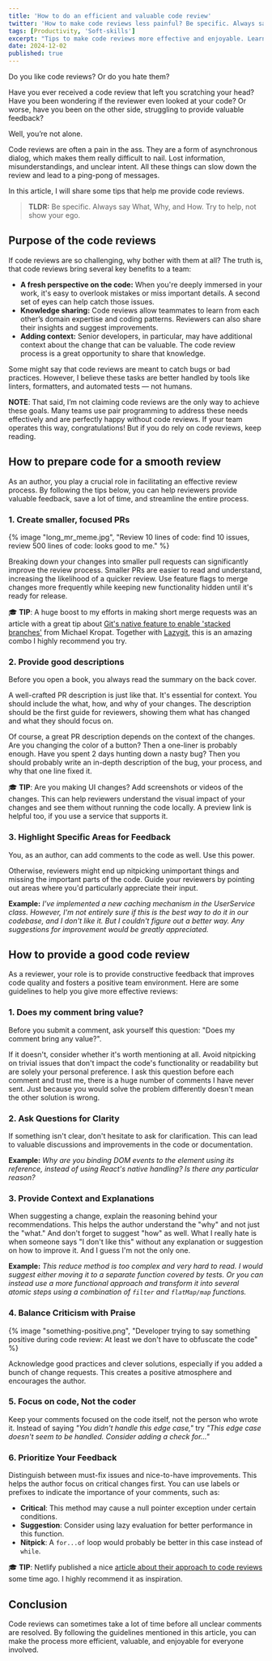 ```yaml
---
title: 'How to do an efficient and valuable code review'
twitter: 'How to make code reviews less painful? Be specific. Always say What, Why, and How. Try to help, not show your ego. Read more:'
tags: [Productivity, 'Soft-skills']
excerpt: "Tips to make code reviews more effective and enjoyable. Learn how to prepare code and give valuable feedback that doesn't suck."
date: 2024-12-02
published: true
---
```


Do you like code reviews? Or do you hate them?

Have you ever received a code review that left you scratching your head? Have you been wondering if the reviewer even looked at your code? Or worse, have you been on the other side, struggling to provide valuable feedback?

Well, you’re not alone.

Code reviews are often a pain in the ass. They are a form of asynchronous dialog, which makes them really difficult to nail. Lost information, misunderstandings, and unclear intent. All these things can slow down the review and lead to a ping-pong of messages.

In this article, I will share some tips that help me provide code reviews.

> **TLDR:** Be specific. Always say What, Why, and How. Try to help, not show your ego.

## Purpose of the code reviews

If code reviews are so challenging, why bother with them at all? The truth is, that code reviews bring several key benefits to a team:

- **A fresh perspective on the code:** When you're deeply immersed in your work, it's easy to overlook mistakes or miss important details. A second set of eyes can help catch those issues.
- **Knowledge sharing:** Code reviews allow teammates to learn from each other’s domain expertise and coding patterns. Reviewers can also share their insights and suggest improvements.
- **Adding context:** Senior developers, in particular, may have additional context about the change that can be valuable. The code review process is a great opportunity to share that knowledge.

Some might say that code reviews are meant to catch bugs or bad practices. However, I believe these tasks are better handled by tools like linters, formatters, and automated tests — not humans.

<aside>

**NOTE**: That said, I’m not claiming code reviews are the only way to achieve these goals. Many teams use pair programming to address these needs effectively and are perfectly happy without code reviews. If your team operates this way, congratulations! But if you do rely on code reviews, keep reading.

</aside>

## How to prepare code for a smooth review

As an author, you play a crucial role in facilitating an effective review process. By following the tips below, you can help reviewers provide valuable feedback, save a lot of time, and streamline the entire process.

### 1. Create smaller, focused PRs

{% image "long_mr_meme.jpg", "Review 10 lines of code: find 10 issues, review 500 lines of code: looks good to me." %}

Breaking down your changes into smaller pull requests can significantly improve the review process. Smaller PRs are easier to read and understand, increasing the likelihood of a quicker review. Use feature flags to merge changes more frequently while keeping new functionality hidden until it's ready for release.

<aside>

<span aria-hidden="true">🎓&nbsp;</span>**TIP**: A huge boost to my efforts in making short merge requests was an article with a great tip about [Git's native feature to enable 'stacked branches'](https://www.codetinkerer.com/2023/10/01/stacked-branches-with-vanilla-git.html) from Michael Kropat. Together with [Lazygit](https://github.com/jesseduffield/lazygit), this is an amazing combo I highly recommend you try.

</aside>

### 2. Provide good descriptions

Before you open a book, you always read the summary on the back cover.

A well-crafted PR description is just like that. It's essential for context. You should include the what, how, and why of your changes. The description should be the first guide for reviewers, showing them what has changed and what they should focus on.

Of course, a great PR description depends on the context of the changes. Are you changing the color of a button? Then a one-liner is probably enough. Have you spent 2 days hunting down a nasty bug? Then you should probably write an in-depth description of the bug, your process, and why that one line fixed it.

<aside>

<span aria-hidden="true">🎓&nbsp;</span>**TIP**: Are you making UI changes? Add screenshots or videos of the changes. This can help reviewers understand the visual impact of your changes and see them without running the code locally. A preview link is helpful too, if you use a service that supports it.

</aside>

### 3. Highlight Specific Areas for Feedback

You, as an author, can add comments to the code as well. Use this power.

Otherwise, reviewers might end up nitpicking unimportant things and missing the important parts of the code. Guide your reviewers by pointing out areas where you'd particularly appreciate their input.

**Example:**
_I've implemented a new caching mechanism in the UserService class. However, I'm not entirely sure if this is the best way to do it in our codebase, and I don't like it. But I couldn't figure out a better way. Any suggestions for improvement would be greatly appreciated._

## How to provide a good code review

As a reviewer, your role is to provide constructive feedback that improves code quality and fosters a positive team environment. Here are some guidelines to help you give more effective reviews:

### 1. Does my comment bring value?

Before you submit a comment, ask yourself this question: "Does my comment bring any value?".

If it doesn't, consider whether it's worth mentioning at all. Avoid nitpicking on trivial issues that don't impact the code's functionality or readability but are solely your personal preference. I ask this question before each comment and trust me, there is a huge number of comments I have never sent. Just because you would solve the problem differently doesn't mean the other solution is wrong.

### 2. Ask Questions for Clarity

If something isn't clear, don't hesitate to ask for clarification. This can lead to valuable discussions and improvements in the code or documentation.

**Example:**
_Why are you binding DOM events to the element using its reference, instead of using React's native handling? Is there any particular reason?_

### 3. Provide Context and Explanations

When suggesting a change, explain the reasoning behind your recommendations. This helps the author understand the "why" and not just the "what." And don't forget to suggest "how" as well. What I really hate is when someone says "I don't like this" without any explanation or suggestion on how to improve it. And I guess I'm not the only one.

**Example:**
_This reduce method is too complex and very hard to read. I would suggest either moving it to a separate function covered by tests. Or you can instead use a more functional approach and transform it into several atomic steps using a combination of `filter` and `flatMap/map` functions._

### 4. Balance Criticism with Praise

{% image "something-positive.png", "Developer trying to say something positive during code review: At least we don't have to obfuscate the code" %}

Acknowledge good practices and clever solutions, especially if you added a bunch of change requests. This creates a positive atmosphere and encourages the author.

### 5. Focus on code, Not the coder

Keep your comments focused on the code itself, not the person who wrote it. Instead of saying _"You didn't handle this edge case,"_ try _"This edge case doesn't seem to be handled. Consider adding a check for..."_

### 6. Prioritize Your Feedback

Distinguish between must-fix issues and nice-to-have improvements. This helps the author focus on critical changes first. You can use labels or prefixes to indicate the importance of your comments, such as:

- **Critical**: This method may cause a null pointer exception under certain conditions.
- **Suggestion**: Consider using lazy evaluation for better performance in this function.
- **Nitpick**: A `for...of` loop would probably be better in this case instead of `while`.

<aside>

<span aria-hidden="true">🎓&nbsp;</span>**TIP**: Netlify published a nice [article about their approach to code reviews](https://www.netlify.com/blog/2020/03/05/feedback-ladders-how-we-encode-code-reviews-at-netlify/) some time ago. I highly recommend it as inspiration.

</aside>

## Conclusion

Code reviews can sometimes take a lot of time before all unclear comments are resolved. By following the guidelines mentioned in this article, you can make the process more efficient, valuable, and enjoyable for everyone involved.
